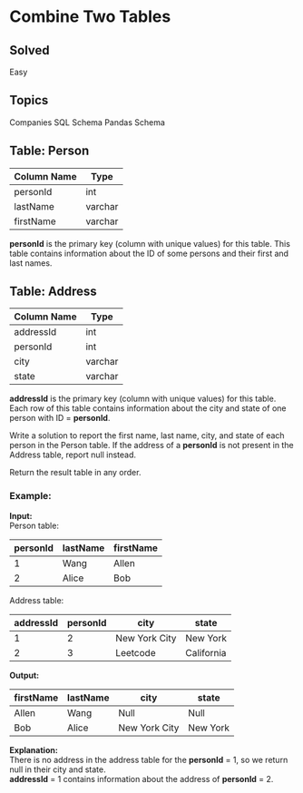 # Combine Two Tables

## Solved
Easy

## Topics
Companies
SQL Schema
Pandas Schema

## Table: Person

| Column Name | Type    |
|-------------|---------|
| personId    | int     |
| lastName    | varchar |
| firstName   | varchar |

**personId** is the primary key (column with unique values) for this table. This table contains information about the ID of some persons and their first and last names.

## Table: Address

| Column Name | Type    |
|-------------|---------|
| addressId   | int     |
| personId    | int     |
| city        | varchar |
| state       | varchar |

**addressId** is the primary key (column with unique values) for this table. Each row of this table contains information about the city and state of one person with ID = **personId**.

Write a solution to report the first name, last name, city, and state of each person in the Person table. If the address of a **personId** is not present in the Address table, report null instead.

Return the result table in any order.

### Example:

**Input:**  
Person table:

| personId | lastName | firstName |
|----------|----------|-----------|
| 1        | Wang     | Allen     |
| 2        | Alice    | Bob       |

Address table:

| addressId | personId | city          | state      |
|-----------|----------|---------------|------------|
| 1         | 2        | New York City | New York   |
| 2         | 3        | Leetcode      | California |

**Output:**

| firstName | lastName | city          | state    |
|-----------|----------|---------------|----------|
| Allen     | Wang     | Null          | Null     |
| Bob       | Alice    | New York City | New York |

**Explanation:**  
There is no address in the address table for the **personId** = 1, so we return null in their city and state.  
**addressId** = 1 contains information about the address of **personId** = 2.